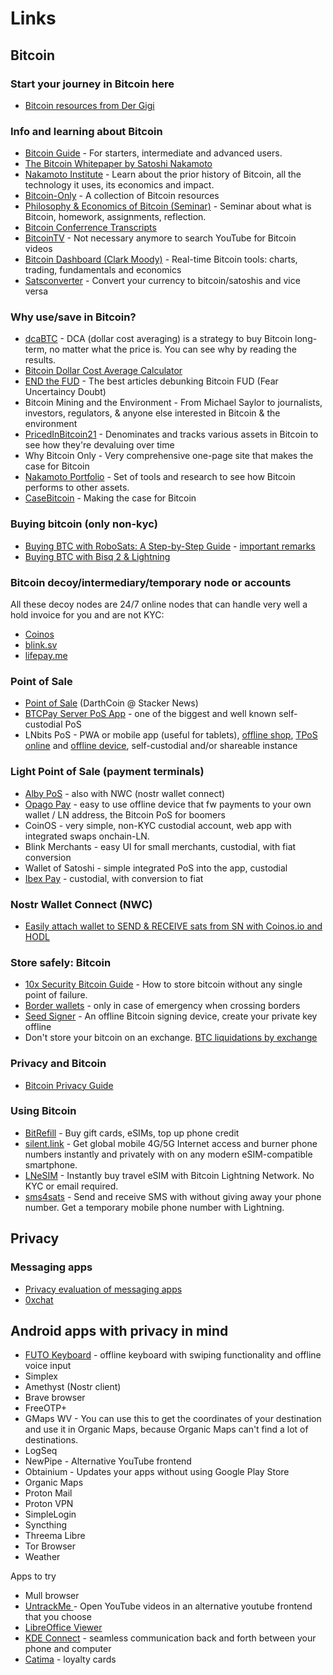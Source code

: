 # Links

## Bitcoin

### Start your journey in Bitcoin here

* [Bitcoin resources from Der Gigi](https://bitcoin-resources.com/)

### Info and learning about Bitcoin

* [Bitcoin Guide](https://bitcoiner.guide/) - For starters, intermediate and advanced users.
* [The Bitcoin Whitepaper by Satoshi Nakamoto](https://bitcoin.org/bitcoin.pdf)
* [Nakamoto Institute](https://nakamotoinstitute.org/) - Learn about the prior history of Bitcoin, all the technology it uses, its economics and impact.
* [Bitcoin-Only](https://bitcoin-only.com/) - A collection of Bitcoin resources
* [Philosophy & Economics of Bitcoin (Seminar)](https://www.resistance.money/class/) - Seminar about what is Bitcoin, homework, assignments, reflection.
* [Bitcoin Conferrence Transcripts](https://bitlyrics.co/)
* [BitcoinTV](https://bitcointv.com/) - Not necessary anymore to search YouTube for Bitcoin videos
* [Bitcoin Dashboard (Clark Moody)](https://bitcoin.clarkmoody.com/dashboard/) - Real-time Bitcoin tools: charts, trading, fundamentals and economics
* [Satsconverter](https://satsconverter.io/) - Convert your currency to bitcoin/satoshis and vice versa

### Why use/save in Bitcoin?

* [dcaBTC](https://dcabtc.com/) - DCA (dollar cost averaging) is a strategy to buy Bitcoin long-term, no matter what the price is. You can see why by reading the results.
* [Bitcoin Dollar Cost Average Calculator](https://www.bitcoindollarcostaverage.com/)
* [END the FUD](https://endthefud.org/) - The best articles debunking Bitcoin FUD (Fear Uncertaincy Doubt)
* Bitcoin Mining and the Environment - From Michael Saylor to journalists, investors, regulators, & anyone else interested in Bitcoin & the environment
* [PricedInBitcoin21](https://www.pricedinbitcoin21.com/) - Denominates and tracks various assets in Bitcoin to see how they're devaluing over time
* Why Bitcoin Only - Very comprehensive one-page site that makes the case for Bitcoin
* [Nakamoto Portfolio](https://nakamotoportfolio.com/nakamoto/start) - Set of tools and research to see how Bitcoin performs to other assets.
* [CaseBitcoin](https://casebitcoin.com/) - Making the case for Bitcoin

### Buying bitcoin (only non-kyc)

* [Buying BTC with RoboSats: A Step-by-Step Guide](https://stacker.news/items/834397) - [important remarks](https://stacker.news/items/834397/r/chaum?commentId=834673)
* [Buying BTC with Bisq 2 & Lightning](https://stacker.news/items/663856)

### Bitcoin decoy/intermediary/temporary node or accounts
All these decoy nodes are 24/7 online nodes that can handle very well a hold invoice for you and are not KYC:
* [Coinos](https://coinos.io/)
* [blink.sv](https://www.blink.sv/)
* [lifepay.me](https://lifpay.me/en/)

### Point of Sale

* [Point of Sale](https://stacker.news/items/600658) (DarthCoin @ Stacker News)
* [BTCPay Server PoS App](https://docs.btcpayserver.org/Transmuter/EmailReceiptsPreset/#btcpay-pos-app-setup) - one of the biggest and well known self-custodial PoS
* LNbits PoS - PWA or mobile app (useful for tablets), [offline shop](https://github.com/lnbits/offlineshop), [TPoS online](https://github.com/lnbits/tpos) and [offline device](https://github.com/lnbits/lnurldevice), self-custodial and/or shareable instance

### Light Point of Sale (payment terminals)

* [Alby PoS](https://pos.albylabs.com/) - also with NWC (nostr wallet connect)
* [Opago Pay](https://opago-pay.com/en/) - easy to use offline device that fw payments to your own wallet / LN address, the Bitcoin PoS for boomers
* CoinOS - very simple, non-KYC custodial account, web app with integrated swaps onchain-LN.
* Blink Merchants - easy UI for small merchants, custodial, with fiat conversion
* Wallet of Satoshi - simple integrated PoS into the app, custodial
* [Ibex Pay](https://www.ibexpay.io/ibex-pay-point-of-sale-for-merchants) - custodial, with conversion to fiat

### Nostr Wallet Connect (NWC)

* [Easily attach wallet to SEND & RECEIVE sats from SN with Coinos.io and HODL](https://stacker.news/items/694593)


### Store safely: Bitcoin

* [10x Security Bitcoin Guide](https://btcguide.github.io/) - How to store bitcoin without any single point of failure.
* [Border wallets](https://www.borderwallets.com/ ) - only in case of emergency when crossing borders
* [Seed Signer](https://seedsigner.com/) - An offline Bitcoin signing device, create your private key offline
* Don't store your bitcoin on an exchange. [BTC liquidations by exchange](https://www.cryptometer.io/liquidation-data)

### Privacy and Bitcoin

* [Bitcoin Privacy Guide](https://bitcoiner.guide/privacy/)

### Using Bitcoin

* [BitRefill](https://www.bitrefill.com/) - Buy gift cards, eSIMs, top up phone credit
* [silent.link](https://silent.link/) - Get global mobile 4G/5G Internet access and burner phone numbers instantly and privately with on any modern eSIM-compatible smartphone.
* [LNeSIM](https://www.lnesim.com/) - Instantly buy travel eSIM with Bitcoin Lightning Network. No KYC or email required.
* [sms4sats](https://sms4sats.com/) - Send and receive SMS with without giving away your phone number. Get a temporary mobile phone number with Lightning.

## Privacy

### Messaging apps

* [Privacy evaluation of messaging apps](https://stacker.news/items/836471)
* [0xchat](https://www.0xchat.com/)

## Android apps with privacy in mind

* [FUTO Keyboard](https://keyboard.futo.org/) - offline keyboard with swiping functionality and offline voice input
* Simplex
* Amethyst (Nostr client)
* Brave browser
* FreeOTP+
* GMaps WV - You can use this to get the coordinates of your destination and use it in Organic Maps, because Organic Maps can't find a lot of destinations.
* LogSeq
* NewPipe - Alternative YouTube frontend
* Obtainium - Updates your apps without using Google Play Store
* Organic Maps
* Proton Mail
* Proton VPN
* SimpleLogin
* Syncthing
* Threema Libre
* Tor Browser
* Weather

Apps to try
* Mull browser
* [UntrackMe ](https://f-droid.org/en/packages/app.fedilab.nitterizeme/) - Open YouTube videos in an alternative youtube frontend that you choose
* [LibreOffice Viewer](https://f-droid.org/packages/org.documentfoundation.libreoffice/)
* [KDE Connect](https://f-droid.org/en/packages/org.kde.kdeconnect_tp/) - seamless communication back and forth between your phone and computer
* [Catima](https://f-droid.org/packages/me.hackerchick.catima/) - loyalty cards
